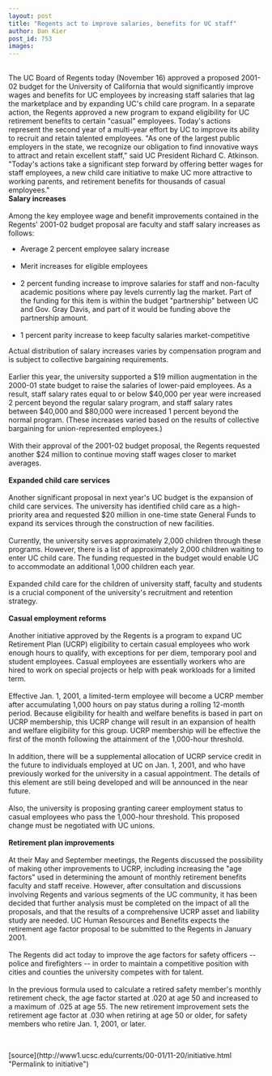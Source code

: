 ```yaml
---
layout: post
title: "Regents act to improve salaries, benefits for UC staff"
author: Dan Kier
post_id: 753
images:
---
```


<p>
  <b><br></b> The UC Board of Regents today (November 16) approved a proposed 2001-02 budget for the University of California that would significantly improve wages and benefits for UC employees by increasing staff salaries that lag the marketplace and by expanding UC's child care program. In a separate action, the Regents approved a new program to expand eligibility for UC retirement benefits to certain "casual" employees. Today's actions represent the second year of a multi-year effort by UC to improve its ability to recruit and retain talented employees. "As one of the largest public employers in the state, we recognize our obligation to find innovative ways to attract and retain excellent staff," said UC President Richard C. Atkinson. "Today's actions take a significant step forward by offering better wages for staff employees, a new child care initiative to make UC more attractive to working parents, and retirement benefits for thousands of casual employees." <b><br>
  Salary increases<br>
  <br></b> Among the key employee wage and benefit improvements contained in the Regents' 2001-02 budget proposal are faculty and staff salary increases as follows:
</p>
<ul>
  <li>Average 2 percent employee salary increase<br>
    <br>
  </li>
  <li>Merit increases for eligible employees<br>
    <br>
  </li>
  <li>2 percent funding increase to improve salaries for staff and non-faculty academic positions where pay levels currently lag the market. Part of the funding for this item is within the budget "partnership" between UC and Gov. Gray Davis, and part of it would be funding above the partnership amount.<br>
    <br>
  </li>
  <li>1 percent parity increase to keep faculty salaries market-competitive
  </li>
</ul>
<p>
  Actual distribution of salary increases varies by compensation program and is subject to collective bargaining requirements.<br>
  <br>
  Earlier this year, the university supported a $19 million augmentation in the 2000-01 state budget to raise the salaries of lower-paid employees. As a result, staff salary rates equal to or below $40,000 per year were increased 2 percent beyond the regular salary program, and staff salary rates between $40,000 and $80,000 were increased 1 percent beyond the normal program. (These increases varied based on the results of collective bargaining for union-represented employees.)<br>
  <br>
  With their approval of the 2001-02 budget proposal, the Regents requested another $24 million to continue moving staff wages closer to market averages.<br>
  <b><br>
  Expanded child care services<br>
  <br></b> Another significant proposal in next year's UC budget is the expansion of child care services. The university has identified child care as a high-priority area and requested $20 million in one-time state General Funds to expand its services through the construction of new facilities.<br>
  <br>
  Currently, the university serves approximately 2,000 children through these programs. However, there is a list of approximately 2,000 children waiting to enter UC child care. The funding requested in the budget would enable UC to accommodate an additional 1,000 children each year.<br>
  <br>
  Expanded child care for the children of university staff, faculty and students is a crucial component of the university's recruitment and retention strategy.<br>
  <b><br>
  Casual employment reforms<br>
  <br></b> Another initiative approved by the Regents is a program to expand UC Retirement Plan (UCRP) eligibility to certain casual employees who work enough hours to qualify, with exceptions for per diem, temporary pool and student employees. Casual employees are essentially workers who are hired to work on special projects or help with peak workloads for a limited term.<br>
  <br>
  Effective Jan. 1, 2001, a limited-term employee will become a UCRP member after accumulating 1,000 hours on pay status during a rolling 12-month period. Because eligibility for health and welfare benefits is based in part on UCRP membership, this UCRP change will result in an expansion of health and welfare eligibility for this group. UCRP membership will be effective the first of the month following the attainment of the 1,000-hour threshold.<br>
  <br>
  In addition, there will be a supplemental allocation of UCRP service credit in the future to individuals employed at UC on Jan. 1, 2001, and who have previously worked for the university in a casual appointment. The details of this element are still being developed and will be announced in the near future.<br>
  <br>
  Also, the university is proposing granting career employment status to casual employees who pass the 1,000-hour threshold. This proposed change must be negotiated with UC unions.<br>
  <b><br>
  Retirement plan improvements<br>
  <br></b> At their May and September meetings, the Regents discussed the possibility of making other improvements to UCRP, including increasing the "age factors" used in determining the amount of monthly retirement benefits faculty and staff receive. However, after consultation and discussions involving Regents and various segments of the UC community, it has been decided that further analysis must be completed on the impact of all the proposals, and that the results of a comprehensive UCRP asset and liability study are needed. UC Human Resources and Benefits expects the retirement age factor proposal to be submitted to the Regents in January 2001.<br>
  <br>
  The Regents did act today to improve the age factors for safety officers -- police and firefighters -- in order to maintain a competitive position with cities and counties the university competes with for talent.<br>
  <br>
  In the previous formula used to calculate a retired safety member's monthly retirement check, the age factor started at .020 at age 50 and increased to a maximum of .025 at age 55. The new retirement improvement sets the retirement age factor at .030 when retiring at age 50 or older, for safety members who retire Jan. 1, 2001, or later.
</p>
<p>
  <br>

</p>
[source](http://www1.ucsc.edu/currents/00-01/11-20/initiative.html "Permalink to initiative")
